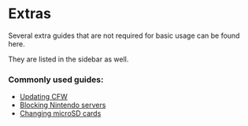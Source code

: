 # Extras

Several extra guides that are not required for basic usage can be found here.

They are listed in the sidebar as well.

### **Commonly used guides**:

- [Updating CFW](updating.md)
- [Blocking Nintendo servers](blocking_nintendo.md)
- [Changing microSD cards](transfer_sd.md)
